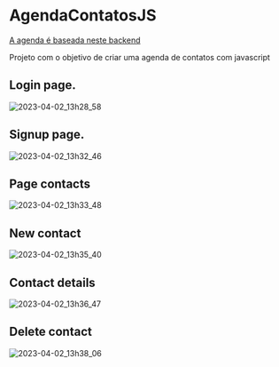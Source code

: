 # AgendaContatosJS
<a href="https://github.com/dkayke-aulas/agenda-contatos-backend">A agenda é baseada neste backend</a>
<p>Projeto com o objetivo de criar uma agenda de contatos com javascript</p>

## Login page.
![2023-04-02_13h28_58](https://user-images.githubusercontent.com/67884162/229366128-d3a23426-110b-4784-9f62-c68b310f5832.gif)

## Signup page.
![2023-04-02_13h32_46](https://user-images.githubusercontent.com/67884162/229366227-9593d5b8-e155-46e6-a05e-253b78e667bf.gif)

## Page contacts
![2023-04-02_13h33_48](https://user-images.githubusercontent.com/67884162/229366289-c5f174a7-6340-44e9-9bda-dbf2b260baff.gif)

## New contact
![2023-04-02_13h35_40](https://user-images.githubusercontent.com/67884162/229366410-5f272be5-8dd9-40d0-bd44-3744a6c4b67b.gif)

## Contact details
![2023-04-02_13h36_47](https://user-images.githubusercontent.com/67884162/229366460-6efd313e-1d2d-4579-b133-7242c8bab5d9.gif)

## Delete contact
![2023-04-02_13h38_06](https://user-images.githubusercontent.com/67884162/229366548-eeccfa68-08d1-4950-9cdb-11d70ef6be8c.gif)
